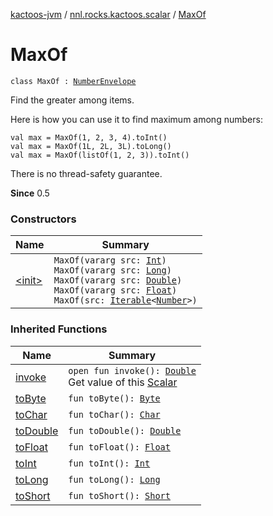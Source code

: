 [kactoos-jvm](../../index.md) / [nnl.rocks.kactoos.scalar](../index.md) / [MaxOf](./index.md)

# MaxOf

`class MaxOf : `[`NumberEnvelope`](../-number-envelope/index.md)

Find the greater among items.

Here is how you can use it to find maximum among numbers:

```
val max = MaxOf(1, 2, 3, 4).toInt()
val max = MaxOf(1L, 2L, 3L).toLong()
val max = MaxOf(listOf(1, 2, 3)).toInt()
```

There is no thread-safety guarantee.

**Since**
0.5

### Constructors

| Name | Summary |
|---|---|
| [&lt;init&gt;](-init-.md) | `MaxOf(vararg src: `[`Int`](https://kotlinlang.org/api/latest/jvm/stdlib/kotlin/-int/index.html)`)`<br>`MaxOf(vararg src: `[`Long`](https://kotlinlang.org/api/latest/jvm/stdlib/kotlin/-long/index.html)`)`<br>`MaxOf(vararg src: `[`Double`](https://kotlinlang.org/api/latest/jvm/stdlib/kotlin/-double/index.html)`)`<br>`MaxOf(vararg src: `[`Float`](https://kotlinlang.org/api/latest/jvm/stdlib/kotlin/-float/index.html)`)`<br>`MaxOf(src: `[`Iterable`](https://kotlinlang.org/api/latest/jvm/stdlib/kotlin.collections/-iterable/index.html)`<`[`Number`](https://kotlinlang.org/api/latest/jvm/stdlib/kotlin/-number/index.html)`>)` |

### Inherited Functions

| Name | Summary |
|---|---|
| [invoke](../-number-envelope/invoke.md) | `open fun invoke(): `[`Double`](https://kotlinlang.org/api/latest/jvm/stdlib/kotlin/-double/index.html)<br>Get value of this [Scalar](../../nnl.rocks.kactoos/-scalar/index.md) |
| [toByte](../-number-envelope/to-byte.md) | `fun toByte(): `[`Byte`](https://kotlinlang.org/api/latest/jvm/stdlib/kotlin/-byte/index.html) |
| [toChar](../-number-envelope/to-char.md) | `fun toChar(): `[`Char`](https://kotlinlang.org/api/latest/jvm/stdlib/kotlin/-char/index.html) |
| [toDouble](../-number-envelope/to-double.md) | `fun toDouble(): `[`Double`](https://kotlinlang.org/api/latest/jvm/stdlib/kotlin/-double/index.html) |
| [toFloat](../-number-envelope/to-float.md) | `fun toFloat(): `[`Float`](https://kotlinlang.org/api/latest/jvm/stdlib/kotlin/-float/index.html) |
| [toInt](../-number-envelope/to-int.md) | `fun toInt(): `[`Int`](https://kotlinlang.org/api/latest/jvm/stdlib/kotlin/-int/index.html) |
| [toLong](../-number-envelope/to-long.md) | `fun toLong(): `[`Long`](https://kotlinlang.org/api/latest/jvm/stdlib/kotlin/-long/index.html) |
| [toShort](../-number-envelope/to-short.md) | `fun toShort(): `[`Short`](https://kotlinlang.org/api/latest/jvm/stdlib/kotlin/-short/index.html) |
